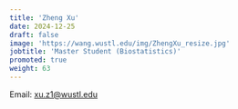 ```yaml
---
title: 'Zheng Xu'
date: 2024-12-25
draft: false
image: 'https://wang.wustl.edu/img/ZhengXu_resize.jpg'
jobtitle: 'Master Student (Biostatistics)'
promoted: true
weight: 63
---
```

Email: xu.z1@wustl.edu